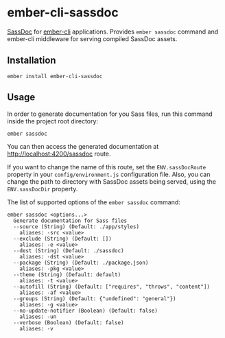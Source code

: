 # ember-cli-sassdoc

[SassDoc](https://github.com/SassDoc/sassdoc) for [ember-cli](https://github.com/ember-cli/ember-cli) applications. Provides `ember sassdoc` command and ember-cli middleware for serving compiled SassDoc assets.

## Installation

```
ember install ember-cli-sassdoc
```

## Usage

In order to generate documentation for you Sass files, run this command inside the project root directory:

```
ember sassdoc
```

You can then access the generated documentation at [http://localhost:4200/sassdoc](http://localhost:4200/sassdoc) route.

If you want to change the name of this route, set the `ENV.sassDocRoute` property in your `config/environment.js` configuration file. Also, you can change the path to directory with SassDoc assets being served, using the `ENV.sassDocDir` property.

The list of supported options of the `ember sassdoc` command:

```
ember sassdoc <options...>
  Generate documentation for Sass files
  --source (String) (Default: ./app/styles)
    aliases: -src <value>
  --exclude (String) (Default: [])
    aliases: -e <value>
  --dest (String) (Default: ./sassdoc)
    aliases: -dst <value>
  --package (String) (Default: ./package.json)
    aliases: -pkg <value>
  --theme (String) (Default: default)
    aliases: -t <value>
  --autofill (String) (Default: ["requires", "throws", "content"])
    aliases: -af <value>
  --groups (String) (Default: {"undefined": "general"})
    aliases: -g <value>
  --no-update-notifier (Boolean) (Default: false)
    aliases: -un
  --verbose (Boolean) (Default: false)
    aliases: -v
```
